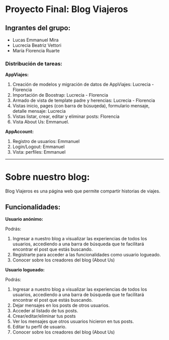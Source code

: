 # Proyecto Final: Blog Viajeros

## Ingrantes del grupo:
* Lucas Emmanuel Mira
* Lucrecia Beatriz Vettori
* María Florencia Ruarte

### Distribución de tareas:


**AppViajes:**
1. Creación de modelos y migración de datos de AppViajes: Lucrecia - Florencia
2. Importación de Boostrap: Lucrecia - Florencia
3. Armado de vista de template padre y herencias: Lucrecia - Florencia
4. Vistas inicio, pages (con barra de búsuqeda), formulario mensaje, detalle mensaje: Lucrecia
5. Vistas listar, crear, editar y eliminar posts: Florencia
6. Vista About Us: Emmanuel.

**AppAccount:**
1. Registro de usuarios: Emmanuel
2. Login/Logout: Emmanuel
3. Vista: perfiles: Emmanuel



***
# Sobre nuestro blog: 
Blog Viajeros es una página web que permite compartir historias de viajes.

## Funcionalidades:
**Usuario anónimo:**

Podrás:
1. Ingresar a nuestro blog a visualizar las experiencias de todos los usuarios, accediendo a una barra de búsqueda que te facilitará encontrar el post que estás buscando.
2. Registrarte para acceder a las funcionalidades como usuario logueado.
3. Conocer sobre los creadores del blog (About Us)

**Usuario logueado:**

Podrás:
 1. Ingresar a nuestro blog a visualizar las experiencias de todos los usuarios, accediendo a una barra de búsqueda que te facilitará encontrar el post que estás buscando.
 2. Dejar mensajes en los posts de otros usuarios.
 3. Acceder al listado de tus posts.
 4. Crear/editar/eliminar tus posts
 5. Ver los mensajes que otros usuarios hicieron en tus posts.
 6. Editar tu perfil de usuario.
 7. Conocer sobre los creadores del blog (About Us)


